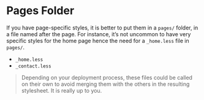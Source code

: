 # Pages Folder
If you have page-specific styles, it is better to put them in a `pages/` folder,
in a file named after the page. For instance, it’s not uncommon to have very
specific styles for the home page hence the need for a `_home.less` file in `pages/`.

 - `_home.less`
 - `_contact.less`

> Depending on your deployment process, these files could be called on their own
to avoid merging them with the others in the resulting stylesheet. It is really up to you.
